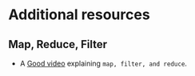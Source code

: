 # Additional resources

## Map, Reduce, Filter

- A [Good video](https://www.youtube.com/watch?v=UXiYii0Y7Nw) explaining `map, filter, and reduce`.

